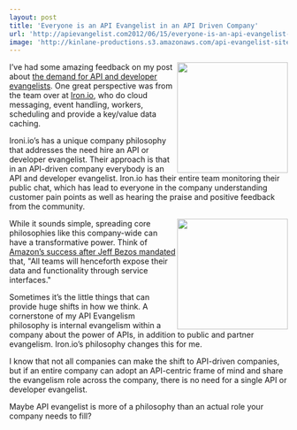 ```yaml
---
layout: post
title: 'Everyone is an API Evangelist in an API Driven Company'
url: 'http://apievangelist.com2012/06/15/everyone-is-an-api-evangelist-in-an-api-driven-company/'
image: 'http://kinlane-productions.s3.amazonaws.com/api-evangelist-site/blog/banner-scale-robot.png'
---
```



<p>
     <a title="Iron.io" href="http://www.iron.io/"><img src="http://kinlane-productions.s3.amazonaws.com/api-evangelist/ironio/ironio-logo.png"  width="200" align="right" /></a>
</p>
<p>
     I’ve had some amazing feedback on my post about <a title="the demand for API and developer evangelists" href="/2012/06/11/the-demand-for-api-and-developer-evangelists/">the demand for API and developer evangelists</a>. One great perspective was from the team over at <a title="Iron.io" href="http://www.iron.io/">Iron.io</a>, who do cloud messaging, event handling, workers, scheduling and provide a key/value data caching.
</p>
<p>
     Ironi.io’s has a unique company philosophy that addresses the need hire an API or developer evangelist. Their approach is that in an API-driven company everybody is an API and developer evangelist. Iron.io has their entire team monitoring their public chat, which has lead to everyone in the company understanding customer pain points as well as hearing the praise and positive feedback from the community.
</p>
<p>
     <a title="Iron.io" href="http://www.iron.io/"><img src="http://kinlane-productions.s3.amazonaws.com/api-evangelist/ironio/banner-scale-robot.png"  width="200" align="right" /></a>
</p>
<p>
     While it sounds simple, spreading core philosophies like this company-wide can have a transformative power. Think of <a title="Amazon’s success after Jeff Bezos mandated" href="http://blog.apievangelist.com/2012/01/12/the-secret-to-amazons-success-internal-apis/">Amazon’s success after Jeff Bezos mandated</a> that, "All teams will henceforth expose their data and functionality through service interfaces."
</p>
<p>
     Sometimes it’s the little things that can provide huge shifts in how we think. A cornerstone of my API Evangelism philosophy is internal evangelism within a company about the power of APIs, in addition to public and partner evangelism. Iron.io’s philosophy changes this for me.
</p>
<p>
     I know that not all companies can make the shift to API-driven companies, but if an entire company can adopt an API-centric frame of mind and share the evangelism role across the company, there is no need for a single API or developer evangelist.
</p>
<p>
     Maybe API evangelist is more of a philosophy than an actual role your company needs to fill?
</p>
